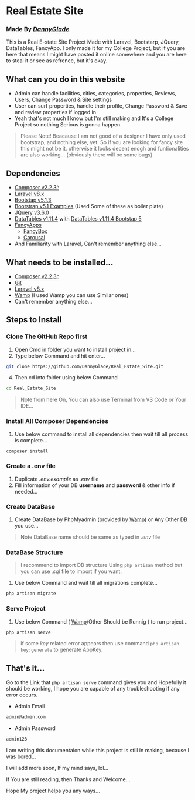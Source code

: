 # Real Estate Site 
### Made By [***DannyGlade***](https://github.com/DannyGlade)
This is a Real E-state Site Project Made with Laravel, Bootstarp, JQuery, DataTables, FancyApp.
I only made it for my College Project, but if you are here that means I might have posted it online somewhere and you are here to steal it or see as refrence, but it's okay.

## What can you do in this website
- Admin can handle facilities, cities, categories, properties, Reviews, Users, Change Password & Site settings
- User can surf properties, handle their profile, Change Password & Save and review properties if logged in
- Yeah that's not much I know but I'm still making and It's a College Project so nothing Serious is gonna happen.
> Please Note!
> Beacause I am not good of a designer I have only used bootstrap, and nothing else, yet. So if you are looking for fancy site this might not be it. otherwise it looks decent enogh and funtionalities are also working... (obviously there will be some bugs)

## Dependencies
- [Composer v2.2.3^](https://getcomposer.org/download/)
- [Laravel v8.x](https://laravel.com/docs/8.x)
- [Bootstap v5.1.3](https://getbootstrap.com/docs/5.1/getting-started/introduction/)
- [Bootstrap v5.1 Examples](https://getbootstrap.com/docs/5.1/examples/) (Used Some of these as boiler plate)
- [JQuery v3.6.0](https://releases.jquery.com/)
- [DataTables v1.11.4](https://datatables.net/manual/) with [DataTables v1.11.4 Bootstap 5](https://datatables.net/examples/styling/bootstrap5.html)
- [FancyApps](https://fancyapps.com/docs/ui/installation)
  - [FancyBox](https://fancyapps.com/docs/ui/fancybox)
  - [Carousal](https://fancyapps.com/docs/ui/carousel)
- And Familiarity with Laravel, Can't remember anything else...

## What needs to be installed...
- [Composer v2.2.3^](https://getcomposer.org/download/)
- [Git](https://git-scm.com/downloads)
- [Laravel v8.x](https://laravel.com/docs/8.x)
- [Wamp](https://www.wampserver.com/en/) (I used Wamp you can use Similar ones)
- Can't remember anything else...

## Steps to Install
### Clone The GitHub Repo first
1. Open Cmd in folder you want to install project in...
2. Type below Command and hit enter...
```bash
git clone https://github.com/DannyGlade/Real_Estate_Site.git
```
4. Then cd into folder using below Command
```bash
cd Real_Estate_Site
```
> Note from here On, You can also use Terminal from VS Code or Your IDE...

### Install All Composer Dependencies
1. Use below command to install all dependencies then wait till all process is complete...
```bash
composer install
```

### Create a .env file
1. Duplicate *.env.example* as *.env* file
2. Fill information of your DB **username** and **password** & other info if needed...

### Create DataBase
1. Create DataBase by PhpMyadmin (provided by [Wamp](https://www.wampserver.com/en/)) or Any Other DB you use...
> Note DataBase name should be same as typed in *.env* file
### DataBase Structure
> I recommend to import DB structure Using `php artisan` method but you can use *.sql* file to import if you want.
1. Use below Command and wait till all migrations complete...
```bash
php artisan migrate
```

### Serve Project
1. Use below Command ( [Wamp](https://www.wampserver.com/en/)/Other Should be Runnig ) to run project...
```bash
php artisan serve
```
> if some *key* related error appears then use command `php artisan key:generate` to generate AppKey.

## That's it...
Go to the Link that `php artisan serve` command gives you and Hopefully it should be working, I hope you are capable of any troubleshooting if any error occurs.

- Admin Email
```bash
admin@admin.com
```
- Admin Password
```bash
admin123
```

I am writing this documentaion while this project is still in making, because I was bored...

I will add more soon, If my mind says, lol...

If You are still reading, then Thanks and Welcome...

Hope My project helps you any ways...

